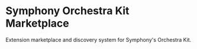 # Symphony Orchestra Kit Marketplace

Extension marketplace and discovery system for Symphony's Orchestra Kit.